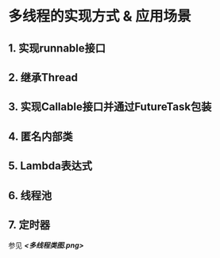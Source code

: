 # 多线程的实现方式 & 应用场景

## 1. 实现runnable接口
## 2. 继承Thread
## 3. 实现Callable接口并通过FutureTask包装
## 4. 匿名内部类
## 5. Lambda表达式
## 6. 线程池
## 7. 定时器

参见 ***<多线程类图.png>***
